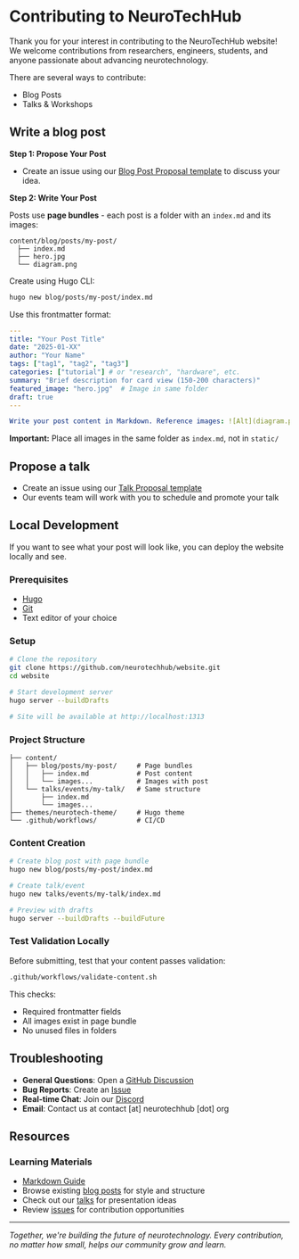 # Contributing to NeuroTechHub

Thank you for your interest in contributing to the NeuroTechHub website! We welcome contributions from researchers, engineers, students, and anyone passionate about advancing neurotechnology.

There are several ways to contribute:

- Blog Posts
- Talks & Workshops

## Write a blog post

**Step 1: Propose Your Post**

- Create an issue using our [Blog Post Proposal template](https://github.com/neurotechhub/website/issues/new?template=blog-post-proposal.md) to discuss your idea.

**Step 2: Write Your Post**

Posts use **page bundles** - each post is a folder with an `index.md` and its images:

```
content/blog/posts/my-post/
  ├── index.md
  ├── hero.jpg
  └── diagram.png
```

Create using Hugo CLI:
```bash
hugo new blog/posts/my-post/index.md
```

Use this frontmatter format:

```yaml
---
title: "Your Post Title"
date: "2025-01-XX"
author: "Your Name"
tags: ["tag1", "tag2", "tag3"]
categories: ["tutorial"] # or "research", "hardware", etc.
summary: "Brief description for card view (150-200 characters)"
featured_image: "hero.jpg"  # Image in same folder
draft: true
---

Write your post content in Markdown. Reference images: ![Alt](diagram.png)
```

**Important:** Place all images in the same folder as `index.md`, not in `static/`

## Propose a talk

- Create an issue using our [Talk Proposal template](https://github.com/neurotechhub/website/issues/new?template=talk-proposal.md)
- Our events team will work with you to schedule and promote your talk

## Local Development

If you want to see what your post will look like, you can deploy the website locally and see.

### Prerequisites

- [Hugo](https://gohugo.io/installation/)
- [Git](https://git-scm.com/)
- Text editor of your choice

### Setup

```bash
# Clone the repository
git clone https://github.com/neurotechhub/website.git
cd website

# Start development server
hugo server --buildDrafts

# Site will be available at http://localhost:1313
```

### Project Structure

```
├── content/
│   ├── blog/posts/my-post/     # Page bundles
│   │   ├── index.md            # Post content
│   │   └── images...           # Images with post
│   └── talks/events/my-talk/   # Same structure
│       ├── index.md
│       └── images...
├── themes/neurotech-theme/     # Hugo theme
└── .github/workflows/          # CI/CD
```

### Content Creation

```bash
# Create blog post with page bundle
hugo new blog/posts/my-post/index.md

# Create talk/event
hugo new talks/events/my-talk/index.md

# Preview with drafts
hugo server --buildDrafts --buildFuture
```

### Test Validation Locally

Before submitting, test that your content passes validation:

```bash
.github/workflows/validate-content.sh
```

This checks:
- Required frontmatter fields
- All images exist in page bundle
- No unused files in folders

## Troubleshooting

- **General Questions**: Open a [GitHub Discussion](https://github.com/neurotechhub/website/discussions)
- **Bug Reports**: Create an [Issue](https://github.com/neurotechhub/website/issues)
- **Real-time Chat**: Join our [Discord](https://discord.gg/neurotech)
- **Email**: Contact us at contact [at] neurotechhub [dot] org

## Resources

### Learning Materials

- [Markdown Guide](https://www.markdownguide.org/)
- Browse existing [blog posts](/blog/) for style and structure
- Check out our [talks](/talks/) for presentation ideas
- Review [issues](https://github.com/neurotechhub/website/issues) for contribution opportunities

---

_Together, we're building the future of neurotechnology. Every contribution, no matter how small, helps our community grow and learn._
